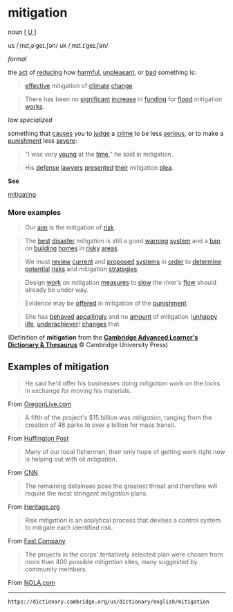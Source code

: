 # mitigation

noun [\[ U \]](https://dictionary.cambridge.org/us/help/codes.html)

us /ˌmɪt̬.əˈɡeɪ.ʃən/
uk /ˌmɪt.ɪˈɡeɪ.ʃən/

*formal*

the [act](https://dictionary.cambridge.org/us/dictionary/english/act "act") of [reducing](https://dictionary.cambridge.org/us/dictionary/english/reduce "reducing") how [harmful](https://dictionary.cambridge.org/us/dictionary/english/harm "harmful"), [unpleasant](https://dictionary.cambridge.org/us/dictionary/english/unpleasant "unpleasant"), or [bad](https://dictionary.cambridge.org/us/dictionary/english/bad "bad") something is:

>[effective](https://dictionary.cambridge.org/us/dictionary/english/effective "effective") mitigation of [climate](https://dictionary.cambridge.org/us/dictionary/english/climate "climate") [change](https://dictionary.cambridge.org/us/dictionary/english/change "change")

>There has been no [significant](https://dictionary.cambridge.org/us/dictionary/english/significant "significant") [increase](https://dictionary.cambridge.org/us/dictionary/english/increase "increase") in [funding](https://dictionary.cambridge.org/us/dictionary/english/funding "funding") for [flood](https://dictionary.cambridge.org/us/dictionary/english/flood "flood") mitigation [works](https://dictionary.cambridge.org/us/dictionary/english/works "works").

*law*  *specialized*

something that [causes](https://dictionary.cambridge.org/us/dictionary/english/cause "causes") you to [judge](https://dictionary.cambridge.org/us/dictionary/english/judge "judge") a [crime](https://dictionary.cambridge.org/us/dictionary/english/crime "crime") to be less [serious](https://dictionary.cambridge.org/us/dictionary/english/serious "serious"), or to make a [punishment](https://dictionary.cambridge.org/us/dictionary/english/punish "punishment") less [severe](https://dictionary.cambridge.org/us/dictionary/english/severe "severe"):

>"I was very [young](https://dictionary.cambridge.org/us/dictionary/english/young "young") at the [time](https://dictionary.cambridge.org/us/dictionary/english/time "time")," he said in mitigation.

>His [defense](https://dictionary.cambridge.org/us/dictionary/english/defense "defense") [lawyers](https://dictionary.cambridge.org/us/dictionary/english/lawyer "lawyers") [presented](https://dictionary.cambridge.org/us/dictionary/english/present "presented") [their](https://dictionary.cambridge.org/us/dictionary/english/their "their") mitigation [plea](https://dictionary.cambridge.org/us/dictionary/english/plea "plea").

**See**

[mitigating](https://dictionary.cambridge.org/us/dictionary/english/mitigating "meaning of mitigating")

### More examples
>Our [aim](https://dictionary.cambridge.org/us/dictionary/english/aim "aim") is the mitigation of [risk](https://dictionary.cambridge.org/us/dictionary/english/risk "risk").

>The [best](https://dictionary.cambridge.org/us/dictionary/english/best "best") [disaster](https://dictionary.cambridge.org/us/dictionary/english/disaster "disaster") mitigation is still a good [warning](https://dictionary.cambridge.org/us/dictionary/english/warning "warning") [system](https://dictionary.cambridge.org/us/dictionary/english/system "system") and a [ban](https://dictionary.cambridge.org/us/dictionary/english/ban "ban") on [building](https://dictionary.cambridge.org/us/dictionary/english/building "building") [homes](https://dictionary.cambridge.org/us/dictionary/english/home "homes") in [risky](https://dictionary.cambridge.org/us/dictionary/english/risk "risky") [areas](https://dictionary.cambridge.org/us/dictionary/english/area "areas").

>We must [review](https://dictionary.cambridge.org/us/dictionary/english/review "review") [current](https://dictionary.cambridge.org/us/dictionary/english/current "current") and [proposed](https://dictionary.cambridge.org/us/dictionary/english/proposed "proposed") [systems](https://dictionary.cambridge.org/us/dictionary/english/system "systems") in [order](https://dictionary.cambridge.org/us/dictionary/english/order "order") to [determine](https://dictionary.cambridge.org/us/dictionary/english/determine "determine") [potential](https://dictionary.cambridge.org/us/dictionary/english/potential "potential") [risks](https://dictionary.cambridge.org/us/dictionary/english/risk "risks") and mitigation [strategies](https://dictionary.cambridge.org/us/dictionary/english/strategy "strategies").

>Design [work](https://dictionary.cambridge.org/us/dictionary/english/work "work") on mitigation [measures](https://dictionary.cambridge.org/us/dictionary/english/measure "measures") to [slow](https://dictionary.cambridge.org/us/dictionary/english/slow "slow") the river's [flow](https://dictionary.cambridge.org/us/dictionary/english/flow "flow") should already be under way.

>Evidence may be [offered](https://dictionary.cambridge.org/us/dictionary/english/offer "offered") in mitigation of the [punishment](https://dictionary.cambridge.org/us/dictionary/english/punish "punishment").

>She has [behaved](https://dictionary.cambridge.org/us/dictionary/english/behave "behaved") [appallingly](https://dictionary.cambridge.org/us/dictionary/english/appallingly "appallingly") and no [amount](https://dictionary.cambridge.org/us/dictionary/english/amount "amount") of mitigation ([unhappy](https://dictionary.cambridge.org/us/dictionary/english/unhappy "unhappy") [life](https://dictionary.cambridge.org/us/dictionary/english/life "life"), [underachiever](https://dictionary.cambridge.org/us/dictionary/english/underachiever "underachiever")) [changes](https://dictionary.cambridge.org/us/dictionary/english/change "changes") that.

(Definition of **mitigation** from the [**Cambridge Advanced Learner's Dictionary & Thesaurus**](https://dictionary.cambridge.org/us/dictionary/english/ "Cambridge Advanced Learner's Dictionary & Thesaurus") © Cambridge University Press)

## Examples of mitigation

>He said he'd offer his businesses doing _mitigation_ work on the locks in exchange for moving his materials.

From [OregonLive.com](http://www.oregonlive.com/west-linn/index.ssf/2011/12/corps_estimates_at_least_35_mi.html)

>A fifth of the project's $15 billion was _mitigation_, ranging from the creation of 46 parks to over a billion for mass transit.

From [Huffington Post](http://www.huffingtonpost.com/david-eisen/landscape-urbanism-the-ch_b_862541.html)

>Many of our local fishermen, their only hope of getting work right now is helping out with oil _mitigation_.

From [CNN](http://www.cnn.com/2010/LIVING/wayoflife/05/25/fish.fight.safety.misinformation/)  

>The remaining detainees pose the greatest threat and therefore will require the most stringent _mitigation_ plans.

From [Heritage.org](http://www.heritage.org/research/reports/2015/09/closing-guantanamo-a-legal-and-policy-analysis-of-the-senate-provision)  

>Risk _mitigation_ is an analytical process that devises a control system to mitigate each identified risk.

From [Fast Company](http://www.fastcompany.com/3002767/anatomy-operational-excellence)  

>The projects in the corps' tentatively selected plan were chosen from more than 400 possible _mitigation_ sites, many suggested by community members.

From [NOLA.com](http://www.nola.com/environment/index.ssf/2012/08/army_corps_of_engineers_presen.html)


---
`https://dictionary.cambridge.org/us/dictionary/english/mitigation`
